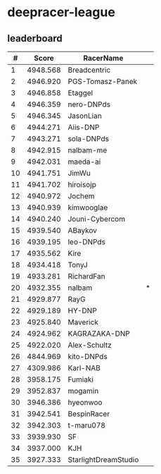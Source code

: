 # deepracer-league

## leaderboard

<!-- leaderboard -->
| # | Score | RacerName |   |
| - | ----- | --------- | - |
| 1 | 4948.568 | Breadcentric | |
| 2 | 4946.920 | PGS-Tomasz-Panek | |
| 3 | 4946.858 | Etaggel | |
| 4 | 4946.359 | nero-DNPds | |
| 5 | 4946.345 | JasonLian | |
| 6 | 4944.271 | Aiis-DNP | |
| 7 | 4943.271 | sola-DNPds | |
| 8 | 4942.915 | nalbam-me | |
| 9 | 4942.031 | maeda-ai | |
| 10 | 4941.751 | JimWu | |
| 11 | 4941.702 | hiroisojp | |
| 12 | 4940.972 | Jochem | |
| 13 | 4940.939 | kimwooglae | |
| 14 | 4940.240 | Jouni-Cybercom | |
| 15 | 4939.540 | ABaykov | |
| 16 | 4939.195 | leo-DNPds | |
| 17 | 4935.562 | Kire | |
| 18 | 4934.418 | TonyJ | |
| 19 | 4933.281 | RichardFan | |
| 20 | 4932.355 | nalbam | * |
| 21 | 4929.877 | RayG | |
| 22 | 4929.189 | HY-DNP | |
| 23 | 4925.840 | Maverick | |
| 24 | 4924.962 | KAGRAZAKA-DNP | |
| 25 | 4922.020 | Alex-Schultz | |
| 26 | 4844.969 | kito-DNPds | |
| 27 | 4309.986 | Karl-NAB | |
| 28 | 3958.175 | Fumiaki | |
| 29 | 3952.837 | mogamin | |
| 30 | 3946.386 | hyeonwoo | |
| 31 | 3942.541 | BespinRacer | |
| 32 | 3942.303 | t-maru078 | |
| 33 | 3939.930 | SF | |
| 34 | 3937.000 | KJH | |
| 35 | 3927.333 | StarlightDreamStudio | |
